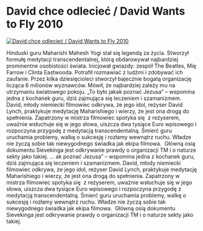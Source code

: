 David chce odlecieć / David Wants to Fly 2010 
=============
[![David chce odlecieć / David Wants to Fly 2010 ](http://vidos.pl/images/player.gif)](http://vidos.pl/david-chce-odleciec-david-wants-to-fly-2010)

 Hinduski guru Maharishi Mahesh Yogi stał się legendą za życia. Stworzył formułę medytacji transcendentalnej, którą obdarowywał najbardziej prominentne osobistości świata. Inicjował gwiazdy: zespół The Beatles, Mię Farrow i Clinta Eastwooda. Potrafił rozmawiać z ludźmi i zdobywać ich zaufanie. Przez kilka dziesięcioleci stworzył bajecznie bogatą organizację licząca 6 milionów wyznawców. Mówił, że najbardziej zależy mu na utrzymaniu światowego pokoju. „To było jakak poznać Jezusa” – wspomina jedna z kochanek guru, dziś zajmująca się leczeniem i szamanizmem. David, młody niemiecki filmowiec odkrywa, że jego idol, reżyser David Lynch, praktykuje medytację Maharishiego i wierzy, że jest ona drogą do spełnienia. Zapatrzony w mistrza filmowiec spotyka się  z reżyserem, uważnie wsłuchuje się w jego słowa, uiszcza dwa tysiące Euro wpisowego i rozpoczyna przygodę z medytacją transcendentalną. Śmierć guru uruchamia problemy, walkę o sukcesję i rozłamy wewnątrz ruchu. Władze nie życzą sobie tak niewygodnego świadka jak ekipa filmowa.  Główną osią dokumentu Sievekinga jest odkrywanie prawdy o organizacji TM i o naturze sekty jako takiej.   ... ak poznać Jezusa” – wspomina jedna z kochanek guru, dziś zajmująca się leczeniem i szamanizmem. David, młody niemiecki filmowiec odkrywa, że jego idol, reżyser David Lynch, praktykuje medytację Maharishiego i wierzy, że jest ona drogą do spełnienia. Zapatrzony w mistrza filmowiec spotyka się  z reżyserem, uważnie wsłuchuje się w jego słowa, uiszcza dwa tysiące Euro wpisowego i rozpoczyna przygodę z medytacją transcendentalną. Śmierć guru uruchamia problemy, walkę o sukcesję i rozłamy wewnątrz ruchu. Władze nie życzą sobie tak niewygodnego świadka jak ekipa filmowa.  Główną osią dokumentu Sievekinga jest odkrywanie prawdy o organizacji TM i o naturze sekty jako takiej.
